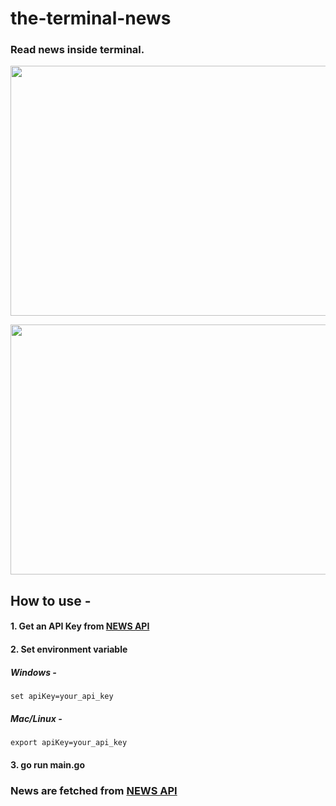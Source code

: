 # the-terminal-news
### Read news inside terminal.

<p align="center">
  <img width="600" height="400" src="https://user-images.githubusercontent.com/29502161/80281769-168e7600-872b-11ea-8bf7-079168968d6f.JPG">
</p>

<p align="center">
  <img width="600" height="400" src="https://user-images.githubusercontent.com/29502161/80281772-18583980-872b-11ea-9fbe-a4f9127ad4e9.JPG">
</p>

## How to use - 
#### 1. Get an API Key from [NEWS API](https://newsapi.org/)
#### 2. Set environment variable
##### Windows - 
``` 
set apiKey=your_api_key
```

##### Mac/Linux - 
```
export apiKey=your_api_key
```
#### 3. go run main.go


### News are fetched from [NEWS API](https://newsapi.org)
